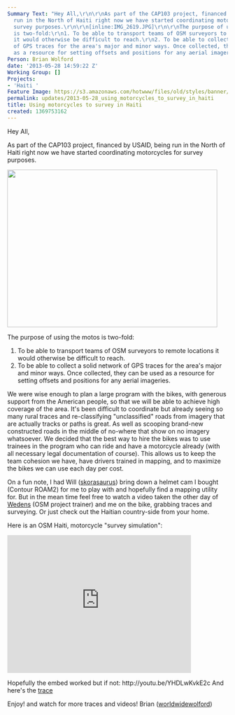 ```yaml
---
Summary Text: "Hey All,\r\n\r\nAs part of the CAP103 project, financed by USAID, being
  run in the North of Haiti right now we have started coordinating motorcycles for
  survey purposes.\r\n\r\n[inline:IMG_2619.JPG]\r\n\r\nThe purpose of using the motos
  is two-fold:\r\n1. To be able to transport teams of OSM surveyors to remote locations
  it would otherwise be difficult to reach.\r\n2. To be able to collect a solid network
  of GPS traces for the area's major and minor ways. Once collected, they can be used
  as a resource for setting offsets and positions for any aerial imageries.\r\n\r\n"
Person: Brian Wolford
date: '2013-05-28 14:59:22 Z'
Working Group: []
Projects:
- 'Haiti '
Feature Image: https://s3.amazonaws.com/hotwww/files/old/styles/banner/public/IMG_2619.JPG
permalink: updates/2013-05-28_using_motorcycles_to_survey_in_haiti
title: Using motorcycles to survey in Haiti
created: 1369753162
---
```

<p>Hey All,</p>
<p>As part of the CAP103 project, financed by USAID, being run in the North of Haiti right now we have started coordinating motorcycles for survey purposes.<!--break--></p>
<p><img class="image-large" src="https://s3.amazonaws.com/hotwww/files/old/styles/large/public/IMG_2619_0.JPG?itok=W4ak-JII" alt="" height="360" width="480"></p>
<p>The purpose of using the motos is two-fold:</p>
<ol>
<li>To be able to transport teams of OSM surveyors to remote locations it would otherwise be difficult to reach.</li>
<li>To be able to collect a solid network of GPS traces for the area's major and minor ways. Once collected, they can be used as a resource for setting offsets and positions for any aerial imageries.</li>
</ol>
<p>We were wise enough to plan a large program with the bikes, with generous support from the American people, so that we will be able to achieve high coverage of the area. It's been difficult to coordinate but already seeing so many rural traces and re-classifying "unclassified" roads from imagery that are actually tracks or paths is great. As well as scooping brand-new constructed roads in the middle of no-where that show on no imagery whatsoever. We decided that the best way to hire the bikes was to use trainees in the program who can ride and have a motorcycle already (with all necessary legal documentation of course). This allows us to keep the team cohesion we have, have drivers trained in mapping, and to maximize the bikes we can use each day per cost.</p>
<p>On a fun note, I had Will (<a href="http://www.openstreetmap.org/user/skorasaurus">skorasaurus</a>) bring down a helmet cam I bought (Contour ROAM2) for me to play with and hopefully find a mapping utility for. But in the mean time feel free to watch a video taken the other day of <a href="http://www.openstreetmap.org/user/wedens%20louisius">Wedens</a> (OSM project trainer) and me on the bike, grabbing traces and surveying. Or just check out the Haitian country-side from your home.</p>
<p>Here is an OSM Haiti, motorcycle "survey simulation":</p>
<p><iframe src="http://www.youtube.com/embed/YHDLwKvkE2c?rel=0" height="315" width="420" frameborder="0"></iframe></p>
<p>Hopefully the embed worked but if not: http://youtu.be/YHDLwKvkE2c And here's the <a href="http://www.openstreetmap.org/user/worldwidewolford/traces/1465962">trace</a></p>
<p>Enjoy! and watch for more traces and videos! Brian (<a href="http://www.openstreetmap.org/user/worldwidewolford">worldwidewolford</a>)</p>
